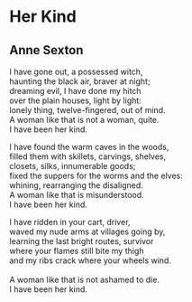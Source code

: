 # Her Kind
## Anne Sexton

I have gone out, a possessed witch, <br>
haunting the black air, braver at night; <br>
dreaming evil, I have done my hitch <br>
over the plain houses, light by light: <br>
lonely thing, twelve-fingered, out of mind. <br>
A woman like that is not a woman, quite. <br>
I have been her kind. <br>

I have found the warm caves in the woods, <br>
filled them with skillets, carvings, shelves, <br>
closets, silks, innumerable goods; <br>
fixed the suppers for the worms and the elves: <br>
whining, rearranging the disaligned. <br>
A woman like that is misunderstood. <br>
I have been her kind. <br>

I have ridden in your cart, driver, <br>
waved my nude arms at villages going by, <br>
learning the last bright routes, survivor <br>
where your flames still bite my thigh <br>
and my ribs crack where your wheels wind. <br>
<br>
A woman like that is not ashamed to die. <br>
I have been her kind. <br>


